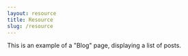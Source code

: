 ```yaml
---
layout: resource
title: Resource
slug: /resource
---
```


This is an example of a "Blog" page, displaying a list of posts.
<br />
